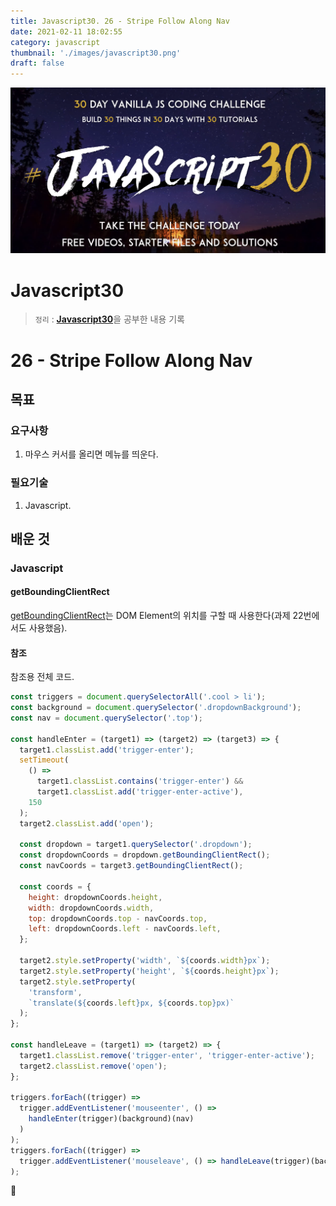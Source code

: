 ```yaml
---
title: Javascript30. 26 - Stripe Follow Along Nav
date: 2021-02-11 18:02:55
category: javascript
thumbnail: './images/javascript30.png'
draft: false
---
```


![](./images/javascript30.png)

# Javascript30

> `정리` : [**Javascript30**](https://javascript30.com)을 공부한 내용 기록

# 26 - Stripe Follow Along Nav

## 목표

### 요구사항

1. 마우스 커서를 올리면 메뉴를 띄운다.

### 필요기술

1. Javascript.

## 배운 것

### Javascript

#### getBoundingClientRect

[getBoundingClientRect](https://developer.mozilla.org/en-US/docs/Web/API/Element/getBoundingClientRect)는 DOM Element의 위치를 구할 때 사용한다(과제 22번에서도 사용했음).

#### 참조

참조용 전체 코드.

```js
const triggers = document.querySelectorAll('.cool > li');
const background = document.querySelector('.dropdownBackground');
const nav = document.querySelector('.top');

const handleEnter = (target1) => (target2) => (target3) => {
  target1.classList.add('trigger-enter');
  setTimeout(
    () =>
      target1.classList.contains('trigger-enter') &&
      target1.classList.add('trigger-enter-active'),
    150
  );
  target2.classList.add('open');

  const dropdown = target1.querySelector('.dropdown');
  const dropdownCoords = dropdown.getBoundingClientRect();
  const navCoords = target3.getBoundingClientRect();

  const coords = {
    height: dropdownCoords.height,
    width: dropdownCoords.width,
    top: dropdownCoords.top - navCoords.top,
    left: dropdownCoords.left - navCoords.left,
  };

  target2.style.setProperty('width', `${coords.width}px`);
  target2.style.setProperty('height', `${coords.height}px`);
  target2.style.setProperty(
    'transform',
    `translate(${coords.left}px, ${coords.top}px)`
  );
};

const handleLeave = (target1) => (target2) => {
  target1.classList.remove('trigger-enter', 'trigger-enter-active');
  target2.classList.remove('open');
};

triggers.forEach((trigger) =>
  trigger.addEventListener('mouseenter', () =>
    handleEnter(trigger)(background)(nav)
  )
);
triggers.forEach((trigger) =>
  trigger.addEventListener('mouseleave', () => handleLeave(trigger)(background))
);
```

👋
